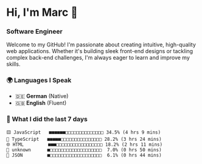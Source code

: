 # Hi, I'm Marc 👋 
### Software Engineer

Welcome to my GitHub! I'm passionate about creating intuitive, high-quality web applications. Whether it's building sleek front-end designs or tackling complex back-end challenges, I'm always eager to learn and improve my skills.  

### 🌍 Languages I Speak  
- 🇩🇪 **German** (Native)  
- 🇬🇧 **English** (Fluent)

### 🤯 What I did the last 7 days

```
🟨 JavaScript   ■■■■■■□□□□□□□□□□□□□□ 34.5% (4 hrs 9 mins)
🔷 TypeScript   ■■■■■□□□□□□□□□□□□□□□ 28.2% (3 hrs 24 mins)
🌐 HTML         ■■■□□□□□□□□□□□□□□□□□ 18.2% (2 hrs 11 mins)
📄 unknown      ■□□□□□□□□□□□□□□□□□□□  7.0% (0 hrs 50 mins)
📄 JSON         ■□□□□□□□□□□□□□□□□□□□  6.1% (0 hrs 44 mins)
```